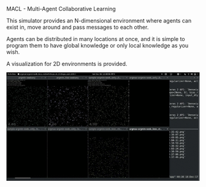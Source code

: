 MACL - Multi-Agent Collaborative Learning

This simulator provides an N-dimensional environment where agents can
exist in, move around and pass messages to each other.

Agents can be distributed in many locations at once, and it is simple to
program them to have global knowledge or only local knowledge as you
wish.

A visualization for 2D environments is provided.

![2014-10-22 11_35_09](/demo_video.gif)
